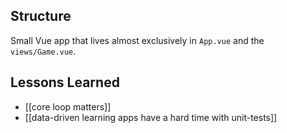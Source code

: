 ## Structure

Small Vue app that lives almost exclusively in `App.vue` and the `views/Game.vue`.

## Lessons Learned

- [[core loop matters]]
- [[data-driven learning apps have a hard time with unit-tests]]